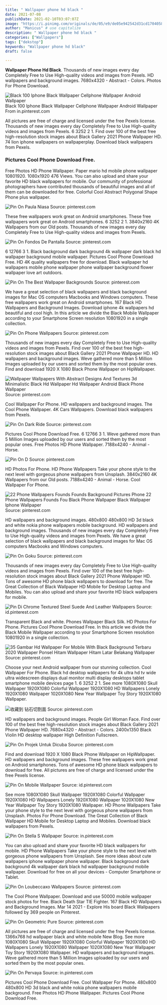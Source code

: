 ```yaml
---
title: " Wallpaper phone hd black "
date: 2021-07-08
publishDate: 2021-02-10T03:07:07Z
image: "https://i.pinimg.com/originals/de/05/e9/de05e942542d31cd17040582bfb55de4.jpg"
author: "Manicus" # use capitalize
description: " Wallpaper phone hd black "
categories: ["Wallpapers"]
tags: ["dekstop"]
keywords: "Wallpaper phone hd black"
draft: false

---
```



**Wallpaper Phone Hd Black**. Thousands of new images every day Completely Free to Use High-quality videos and images from Pexels. HD wallpapers and background images. 7680x4320 - Abstract - Colors. Photos For Phone Download.

![Black 100 Iphone Black Wallpaper Cellphone Wallpaper Android Wallpaper](https://i.pinimg.com/originals/54/f5/bd/54f5bd76b72cb96a61158b4bf7502e28.jpg "Black 100 Iphone Black Wallpaper Cellphone Wallpaper Android Wallpaper")
Black 100 Iphone Black Wallpaper Cellphone Wallpaper Android Wallpaper From in.pinterest.com


All pictures are free of charge and licensed under the free Pexels license. Thousands of new images every day Completely Free to Use High-quality videos and images from Pexels. 6 3252 2 1. Find over 100 of the best free high-resolution stock images about Black Gallery 2021 Phone Wallpaper HD. 74 lion iphone wallpapers on wallpaperplay. Download black wallpapers from Pexels.

### Pictures Cool Phone Download Free.

Free Photos HD Phone Wallpaper. Paper mario hd mobile phone wallpaper 10801920. 1080x1920 476 Views. You can also upload and share your favorite HD black wallpapers for mobile. Our community of professional photographers have contributed thousands of beautiful images and all of them can be downloaded for free. Colorful Cool Abstract Polygonal Shape Phone plus wallpaper.


![Pin On Paula Niasa](https://i.pinimg.com/originals/e1/46/4b/e1464b168bd347db102073e126e12fb6.jpg "Pin On Paula Niasa")
Source: pinterest.com

These free wallpapers work great on Android smartphones. These free wallpapers work great on Android smartphones. 6 3252 2 1. 3840x2160 4K Wallpapers from our Old posts. Thousands of new images every day Completely Free to Use High-quality videos and images from Pexels.

![Pin On Fondos De Pantalla](https://i.pinimg.com/originals/ca/92/c7/ca92c7e009e3a9063a0cae0b9ff46bdc.jpg "Pin On Fondos De Pantalla")
Source: pinterest.com

6 12766 3 1. Black background dark background 4k wallpaper dark black hd wallpaper background mobile wallpaper. Pictures Cool Phone Download Free. HD 4K quality wallpapers free for download. Black wallpaper hd wallpapers mobile phone wallpaper phone wallpaper background flower wallpaper love art outdoors.

![Pin On The Best Wallpaper Backgrounds](https://i.pinimg.com/originals/87/62/d4/8762d44cc13f67a9a535dd42f3af5084.jpg "Pin On The Best Wallpaper Backgrounds")
Source: pinterest.com

We have a great selection of black wallpapers and black background images for Mac OS computers Macbooks and Windows computers. These free wallpapers work great on Android smartphones. 167 Black HD Wallpapers and Background Images. Download iphone 4k wallpapers hd beautiful and cool high. In this article we divide the Black Mobile Wallpaper according to your Smartphone Screen resolution 10801920 in a single collection.

![Pin On Phone Wallpapers](https://i.pinimg.com/originals/8a/3d/53/8a3d5305bb8014454ab3ea87ab96962c.png "Pin On Phone Wallpapers")
Source: pinterest.com

Thousands of new images every day Completely Free to Use High-quality videos and images from Pexels. Find over 100 of the best free high-resolution stock images about Black Gallery 2021 Phone Wallpaper HD. HD wallpapers and background images. Weve gathered more than 5 Million Images uploaded by our users and sorted them by the most popular ones. Find and download 1920 X 1080 Black Phone Wallpaper on HipWallpaper.

![Wallpaper Wallpapers With Abstract Designs And Textures 3d Minimalistic Black Hd Wallpaper Hd Wallpaper Android Black Phone Wallpaper](https://i.pinimg.com/originals/30/82/81/308281cc77455c03fe27bd4855329672.jpg "Wallpaper Wallpapers With Abstract Designs And Textures 3d Minimalistic Black Hd Wallpaper Hd Wallpaper Android Black Phone Wallpaper")
Source: pinterest.com

Cool Wallpaper For Phone. HD wallpapers and background images. The Cool Phone Wallpaper. 4K Cars Wallpapers. Download black wallpapers from Pexels.

![Pin On Dark Ride](https://i.pinimg.com/originals/3b/70/32/3b703265d4938fdb12fc7625c286a142.jpg "Pin On Dark Ride")
Source: pinterest.com

Pictures Cool Phone Download Free. 6 12766 3 1. Weve gathered more than 5 Million Images uploaded by our users and sorted them by the most popular ones. Free Photos HD Phone Wallpaper. 7188x4240 - Animal - Horse.

![Pin On D](https://i.pinimg.com/474x/a7/6d/db/a76ddb0c7760bc31c36aae3206876676.jpg "Pin On D")
Source: pinterest.com

HD Photos For Phone. HD Phone Wallpapers Take your phone style to the next level with gorgeous phone wallpapers from Unsplash. 3840x2160 4K Wallpapers from our Old posts. 7188x4240 - Animal - Horse. Cool Wallpaper For Phone.

![22 Phone Wallpapers Founds Founds Background Pictures Phone 22 Phone Wallpapers Founds Fou Black Phone Wallpaper Black Wallpaper Iphone Wallpaper](https://i.pinimg.com/564x/78/8e/c6/788ec6578e298c6653d8bf99714f3080.jpg "22 Phone Wallpapers Founds Founds Background Pictures Phone 22 Phone Wallpapers Founds Fou Black Phone Wallpaper Black Wallpaper Iphone Wallpaper")
Source: pinterest.com

HD wallpapers and background images. 480x800 480x800 HD 3d black and white nokia phone wallpapers mobile background. HD wallpapers and background images. Thousands of new images every day Completely Free to Use High-quality videos and images from Pexels. We have a great selection of black wallpapers and black background images for Mac OS computers Macbooks and Windows computers.

![Pin On Goku](https://i.pinimg.com/originals/c0/0c/50/c00c5006ae111ae21530d69464fa2ab0.jpg "Pin On Goku")
Source: pinterest.com

Thousands of new images every day Completely Free to Use High-quality videos and images from Pexels. Find over 100 of the best free high-resolution stock images about Black Gallery 2021 Phone Wallpaper HD. Tons of awesome HD phone black wallpapers to download for free. The Great Collection of Black Wallpaper HD Mobile for Desktop Laptop and Mobiles. You can also upload and share your favorite HD black wallpapers for mobile.

![Pin Di Chrome Textured Steel Suede And Leather Wallpapers](https://i.pinimg.com/originals/32/3e/f5/323ef5c2d9be66f0ceab2710b160d577.jpg "Pin Di Chrome Textured Steel Suede And Leather Wallpapers")
Source: id.pinterest.com

Transparent Black and white. Phones Wallpaper Black Silk. HD Photos For Phone. Pictures Cool Phone Download Free. In this article we divide the Black Mobile Wallpaper according to your Smartphone Screen resolution 10801920 in a single collection.

![35 Gambar Hd Wallpaper For Mobile With Black Background Terbaru 2020 Wallpaper Ponsel Hitam Wallpaper Hitam Latar Belakang Wallpaper](https://i.pinimg.com/originals/b9/e7/f7/b9e7f7baf4ac47b03aa002e908a7aaa4.jpg "35 Gambar Hd Wallpaper For Mobile With Black Background Terbaru 2020 Wallpaper Ponsel Hitam Wallpaper Hitam Latar Belakang Wallpaper")
Source: pinterest.com

Choose your next Android wallpaper from our stunning collection. Cool Wallpaper For Phone. Black hd desktop wallpapers for 4k ultra hd tv wide ultra widescreen displays dual monitor multi display desktops tablet smartphone mobile devices page 1. 6 3252 2 1. See more 1080X1080 Skull Wallpaper 1920X1080 Colorful Wallpaper 1920X1080 HD Wallpapers Lonely 1920X1080 Wallpaper 1020X1080 New Year Wallpaper Toy Story 1920X1080 Wallpaper.

![收藏到 钻石切割面](https://i.pinimg.com/736x/fd/1e/52/fd1e526c45c8ab3d69066c31833a4df8.jpg "收藏到 钻石切割面")
Source: pinterest.com

HD wallpapers and background images. People Girl Woman Face. Find over 100 of the best free high-resolution stock images about Black Gallery 2021 Phone Wallpaper HD. 7680x4320 - Abstract - Colors. 2400x1350 Black Violin HD desktop wallpaper High Definition Fullscreen.

![Pin On Projek Untuk Dicuba](https://i.pinimg.com/736x/1a/ee/2b/1aee2bab3b9b1c392f838f33e0937a0c.jpg "Pin On Projek Untuk Dicuba")
Source: pinterest.com

Find and download 1920 X 1080 Black Phone Wallpaper on HipWallpaper. HD wallpapers and background images. These free wallpapers work great on Android smartphones. Tons of awesome HD phone black wallpapers to download for free. All pictures are free of charge and licensed under the free Pexels license.

![Pin On Mobile Wallpaper](https://i.pinimg.com/originals/dc/cf/54/dccf54c0ee87499733cfee0804c8b34f.jpg "Pin On Mobile Wallpaper")
Source: id.pinterest.com

See more 1080X1080 Skull Wallpaper 1920X1080 Colorful Wallpaper 1920X1080 HD Wallpapers Lonely 1920X1080 Wallpaper 1020X1080 New Year Wallpaper Toy Story 1920X1080 Wallpaper. HD Phone Wallpapers Take your phone style to the next level with gorgeous phone wallpapers from Unsplash. Photos For Phone Download. The Great Collection of Black Wallpaper HD Mobile for Desktop Laptop and Mobiles. Download black wallpapers from Pexels.

![Pin On Stella S Wallpaper](https://i.pinimg.com/originals/dc/03/ce/dc03ce7c7192e0946a4567f591d56ba9.jpg "Pin On Stella S Wallpaper")
Source: in.pinterest.com

You can also upload and share your favorite HD black wallpapers for mobile. HD Phone Wallpapers Take your phone style to the next level with gorgeous phone wallpapers from Unsplash. See more ideas about cute wallpapers iphone wallpaper phone wallpaper. Black background dark background 4k wallpaper dark black hd wallpaper background mobile wallpaper. Download for free on all your devices - Computer Smartphone or Tablet.

![Pin On Loubeccaxo Wallpapers](https://i.pinimg.com/originals/26/7a/91/267a910c5b62e0f89ddfc70b9c71ee96.jpg "Pin On Loubeccaxo Wallpapers")
Source: pinterest.com

The Cool Phone Wallpaper. Download and use 50000 mobile wallpaper stock photos for free. Black Death Star TIE Fighter. 167 Black HD Wallpapers and Background Images. Mar 14 2021 - Explore His board Black Wallpapers followed by 369 people on Pinterest.

![Pin On Geometric Pure](https://i.pinimg.com/564x/db/32/68/db326850fd74b31b7ba02ae373d083fb.jpg "Pin On Geometric Pure")
Source: pinterest.com

All pictures are free of charge and licensed under the free Pexels license. 1366x768 hd wallpaper black and white mobile New Blog. See more 1080X1080 Skull Wallpaper 1920X1080 Colorful Wallpaper 1920X1080 HD Wallpapers Lonely 1920X1080 Wallpaper 1020X1080 New Year Wallpaper Toy Story 1920X1080 Wallpaper. HD wallpapers and background images. Weve gathered more than 5 Million Images uploaded by our users and sorted them by the most popular ones.

![Pin On Pervaya](https://i.pinimg.com/originals/de/05/e9/de05e942542d31cd17040582bfb55de4.jpg "Pin On Pervaya")
Source: in.pinterest.com

Pictures Cool Phone Download Free. Cool Wallpaper For Phone. 480x800 480x800 HD 3d black and white nokia phone wallpapers mobile background. Free Photos HD Phone Wallpaper. Pictures Cool Phone Download Free.

